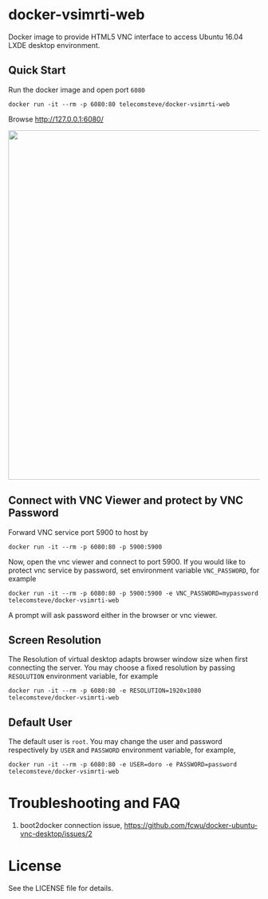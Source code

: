 docker-vsimrti-web
=========================

Docker image to provide HTML5 VNC interface to access Ubuntu 16.04 LXDE desktop environment.

Quick Start
-------------------------

Run the docker image and open port `6080`

```
docker run -it --rm -p 6080:80 telecomsteve/docker-vsimrti-web
```

Browse http://127.0.0.1:6080/

<img src="https://raw.github.com/fcwu/docker-ubuntu-vnc-desktop/master/screenshots/lxde.png?v1" width=700/>


Connect with VNC Viewer and protect by VNC Password
------------------

Forward VNC service port 5900 to host by

```
docker run -it --rm -p 6080:80 -p 5900:5900
```

Now, open the vnc viewer and connect to port 5900. If you would like to protect vnc service by password, set environment variable `VNC_PASSWORD`, for example

```
docker run -it --rm -p 6080:80 -p 5900:5900 -e VNC_PASSWORD=mypassword telecomsteve/docker-vsimrti-web
```

A prompt will ask password either in the browser or vnc viewer.


Screen Resolution
------------------

The Resolution of virtual desktop adapts browser window size when first connecting the server. You may choose a fixed resolution by passing `RESOLUTION` environment variable, for example

```
docker run -it --rm -p 6080:80 -e RESOLUTION=1920x1080 telecomsteve/docker-vsimrti-web
```


Default User
------------------

The default user is `root`. You may change the user and password respectively by `USER` and `PASSWORD` environment variable, for example,

```
docker run -it --rm -p 6080:80 -e USER=doro -e PASSWORD=password telecomsteve/docker-vsimrti-web
```

Troubleshooting and FAQ
==================

1. boot2docker connection issue, https://github.com/fcwu/docker-ubuntu-vnc-desktop/issues/2


License
==================

See the LICENSE file for details.
